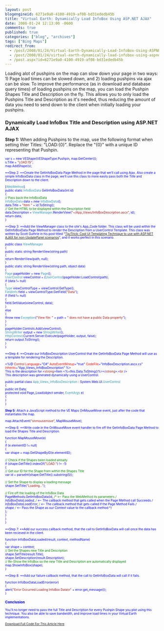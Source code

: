 ```yaml
---
layout: post
blogengineid: 6271e9a0-4100-4919-af08-bd31ededb45b
title: "Virtual Earth: Dynamically Load InfoBox Using ASP.NET AJAX"
date: 2008-01-24 12:13:00 -0600
comments: true
published: true
categories: ["blog", "archives"]
tags: ["Bing Maps"]
redirect_from: 
  - /post/2008/01/24/Virtual-Earth-Dynamically-Load-InfoBox-Using-ASPNET-AJAX
  - /post/2008/01/24/virtual-earth-dynamically-load-infobox-using-aspnet-ajax
  - /post.aspx?id=6271e9a0-4100-4919-af08-bd31ededb45b
---
```

<!-- more -->

Loading alot of pushpins on the map can slow down your page in two ways: 1) Page load times can be slowed down, and 2) loading pushpins via ajax can be slow. To improve the performance (as in download and database query times) of loading pushpins on the map, you can load the Pushpin Shapes Title and Description on the fly. This allows you to only load the Pushpins Title and Description as it's needed, thus reducing the amount of data you need to send down to the client when initially loading your pushpins.
<h3>Dynamically Load InfoBox Title and Description using ASP.NET AJAX</h3>

**Step 1:** When adding Pushpins to the map, use the following format when setting thier Titles: "LOAD:{0}". Replace the "{0}" with a unique ID representing that Pushpin.

<span style="color: #0000ff; font-size: x-small;">

var<span style="font-size: x-small;"> s = </span><span style="color: #0000ff; font-size: x-small;">new</span><span style="font-size: x-small;"> VEShape(VEShapeType.Pushpin, map.GetCenter());<br /> s.Title = </span><span style="color: #a31515; font-size: x-small;">"LOAD:15"</span><span style="font-size: x-small;">;<br /> map.AddShape(s);</span>
</span>

**Step 2: **Create the GetInfoBoxData Page Method in the page that we'll call using Ajax. Also create a simple InfoBoxData class in the page; we'll use this class to more easily pass both the Title and Description down to the client.

<span style="font-size: x-small;">

[<span style="color: #2b91af; font-size: x-small;">WebMethod</span><span style="font-size: x-small;">]<br /> </span><span style="color: #0000ff; font-size: x-small;">public</span><span style="font-size: x-small;"> </span><span style="color: #0000ff; font-size: x-small;">static</span><span style="font-size: x-small;"> </span><span style="color: #2b91af; font-size: x-small;">InfoBoxData</span><span style="font-size: x-small;"> GetInfoBoxData(</span><span style="color: #0000ff; font-size: x-small;">int</span><span style="font-size: x-small;"> id)<br /> {<br /> </span><span style="color: #008000; font-size: x-small;"><span style="color: #0000ff;">    </span>// Pass back the InfoBoxData<br /> </span><span style="color: #2b91af; font-size: x-small;"><span style="color: #0000ff;">    </span>InfoBoxData</span><span style="font-size: x-small;"> data = </span><span style="color: #0000ff; font-size: x-small;">new</span><span style="font-size: x-small;"> </span><span style="color: #2b91af; font-size: x-small;">InfoBoxData</span><span style="font-size: x-small;">();<br /> <span style="color: #0000ff;">    </span>data.Title = </span><span style="color: #a31515; font-size: x-small;">"Item "</span><span style="font-size: x-small;"> + id.ToString();<br /> </span><span style="color: #008000; font-size: x-small;"><span style="color: #0000ff;">    </span>// Get the HTML to be displayed within the Description field<br /> </span><span style="font-size: x-small;"><span style="color: #0000ff;">    </span>data.Description = </span><span style="color: #2b91af; font-size: x-small;">ViewManager</span><span style="font-size: x-small;">.RenderView(</span><span style="color: #a31515; font-size: x-small;">"~/App_Views/InfoBoxDescription.ascx"</span><span style="font-size: x-small;">, id);<br /> </span><span style="color: #0000ff; font-size: x-small;">    return</span><span style="font-size: x-small;"> data;<br /> </span><span style="font-size: x-small;">}</span>
</span>

**Step 3: **Add the ViewManager class to the site's App_Code folder. This class will be used within the GetInfoBoxData Page Method to render the Description from a UserControl Template. This class was written by Scott Guthrie in his post titled "<a href="http://weblogs.asp.net/scottgu/archive/2006/10/22/Tip_2F00_Trick_3A00_-Cool-UI-Templating-Technique-to-use-with-ASP.NET-AJAX-for-non_2D00_UpdatePanel-scenarios.aspx">Tip/Trick: Cool UI Templating Technique to use with ASP.NET AJAX for non-UpdatePanel scenarios</a>", and it works perfect in this scenario.

<span style="color: #0000ff; font-size: x-small;">

public<span style="font-size: x-small;"> </span><span style="color: #0000ff; font-size: x-small;">class</span><span style="font-size: x-small;"> </span><span style="color: #2b91af; font-size: x-small;">ViewManager<br /> </span><span style="font-size: x-small;">{<br /> </span><span style="color: #0000ff; font-size: x-small;">    public</span><span style="font-size: x-small;"> </span><span style="color: #0000ff; font-size: x-small;">static</span><span style="font-size: x-small;"> </span><span style="color: #0000ff; font-size: x-small;">string</span><span style="font-size: x-small;"> RenderView(</span><span style="color: #0000ff; font-size: x-small;">string</span><span style="font-size: x-small;"> path)<br /> <span style="color: #0000ff;">    </span>{<br /> </span><span style="color: #0000ff; font-size: x-small;">        return</span><span style="font-size: x-small;"> RenderView(path, </span><span style="color: #0000ff; font-size: x-small;">null</span><span style="font-size: x-small;">);<br /> <span style="color: #0000ff;">    </span>}<br /> </span><span style="color: #0000ff; font-size: x-small;">    public</span><span style="font-size: x-small;"> </span><span style="color: #0000ff; font-size: x-small;">static</span><span style="font-size: x-small;"> </span><span style="color: #0000ff; font-size: x-small;">string</span><span style="font-size: x-small;"> RenderView(</span><span style="color: #0000ff; font-size: x-small;">string</span><span style="font-size: x-small;"> path, </span><span style="color: #0000ff; font-size: x-small;">object</span><span style="font-size: x-small;"> data)<br /> <span style="color: #0000ff;">    </span>{<br /> </span><span style="color: #2b91af; font-size: x-small;"><span style="color: #0000ff;">        </span>Page</span><span style="font-size: x-small;"> pageHolder = </span><span style="color: #0000ff; font-size: x-small;">new</span><span style="font-size: x-small;"> </span><span style="color: #2b91af; font-size: x-small;">Page</span><span style="font-size: x-small;">();<br /> </span><span style="color: #2b91af; font-size: x-small;"><span style="color: #0000ff;">        </span>UserControl</span><span style="font-size: x-small;"> viewControl = (</span><span style="color: #2b91af; font-size: x-small;">UserControl</span><span style="font-size: x-small;">)pageHolder.LoadControl(path);<br /> </span><span style="color: #0000ff; font-size: x-small;">        if</span><span style="font-size: x-small;"> (data != </span><span style="color: #0000ff; font-size: x-small;">null</span><span style="font-size: x-small;">)<br /> <span style="color: #0000ff;">        </span>{<br /> </span><span style="color: #2b91af; font-size: x-small;"><span style="color: #0000ff;">            </span>Type</span><span style="font-size: x-small;"> viewControlType = viewControl.GetType();<br /> </span><span style="color: #2b91af; font-size: x-small;"><span style="color: #0000ff;">            </span>FieldInfo</span><span style="font-size: x-small;"> field = viewControlType.GetField(</span><span style="color: #a31515; font-size: x-small;">"Data"</span><span style="font-size: x-small;">);<br /> </span><span style="color: #0000ff; font-size: x-small;">            if</span><span style="font-size: x-small;"> (field != </span><span style="color: #0000ff; font-size: x-small;">null</span><span style="font-size: x-small;">)<br /> <span style="color: #0000ff;">            </span>{<br /> <span style="color: #0000ff;">                </span>field.SetValue(viewControl, data);<br /> <span style="color: #0000ff;">            </span>}<br /> </span><span style="color: #0000ff; font-size: x-small;">            else<br /> </span><span style="font-size: x-small;"><span style="color: #0000ff;">            </span>{<br /> </span><span style="color: #0000ff; font-size: x-small;">                throw</span><span style="font-size: x-small;"> </span><span style="color: #0000ff; font-size: x-small;">new</span><span style="font-size: x-small;"> </span><span style="color: #2b91af; font-size: x-small;">Exception</span><span style="font-size: x-small;">(</span><span style="color: #a31515; font-size: x-small;">"View file: "</span><span style="font-size: x-small;"> + path + </span><span style="color: #a31515; font-size: x-small;">" does not have a public Data property"</span><span style="font-size: x-small;">);<br /> <span style="color: #0000ff;">            </span>}<br /> <span style="color: #0000ff;">        </span>}<br /> <span style="color: #0000ff;">        </span>pageHolder.Controls.Add(viewControl);<br /> </span><span style="color: #2b91af; font-size: x-small;"><span style="color: #0000ff;">        </span>StringWriter</span><span style="font-size: x-small;"> output = </span><span style="color: #0000ff; font-size: x-small;">new</span><span style="font-size: x-small;"> </span><span style="color: #2b91af; font-size: x-small;">StringWriter</span><span style="font-size: x-small;">();<br /> </span><span style="color: #2b91af; font-size: x-small;"><span style="color: #0000ff;">        </span>HttpContext</span><span style="font-size: x-small;">.Current.Server.Execute(pageHolder, output, </span><span style="color: #0000ff; font-size: x-small;">false</span><span style="font-size: x-small;">);<br /> </span><span style="color: #0000ff; font-size: x-small;">        return</span><span style="font-size: x-small;"> output.ToString();<br /> <span style="color: #0000ff;">    </span>}<br /> }</span>
</span>

**Step 4: **Create our InfoBoxDescription UserControl that the GetInfoBoxData Page Method will use as a template for rendering the Description.

<span style="font-size: x-small;">

<%<span style="color: #0000ff; font-size: x-small;">@</span><span style="font-size: x-small;"> </span><span style="color: #a31515; font-size: x-small;">Control</span><span style="font-size: x-small;"> </span><span style="color: #ff0000; font-size: x-small;">Language</span><span style="color: #0000ff; font-size: x-small;">="C#"</span><span style="font-size: x-small;"> </span><span style="color: #ff0000; font-size: x-small;">AutoEventWireup</span><span style="color: #0000ff; font-size: x-small;">="true"</span><span style="font-size: x-small;"> </span><span style="color: #ff0000; font-size: x-small;">CodeFile</span><span style="color: #0000ff; font-size: x-small;">="InfoBoxDescription.ascx.cs"</span><span style="font-size: x-small;"> </span><span style="color: #ff0000; font-size: x-small;">Inherits</span><span style="color: #0000ff; font-size: x-small;">="App_Views_InfoBoxDescription"</span><span style="font-size: x-small;"> %><br /> This is the description for </span><span style="color: #0000ff; font-size: x-small;"><</span><span style="color: #a31515; font-size: x-small;">strong</span><span style="color: #0000ff; font-size: x-small;">></span><span style="font-size: x-small;">Item <%</span><span style="color: #0000ff; font-size: x-small;">=this</span><span style="font-size: x-small;">.Data.ToString()%></span><span style="color: #0000ff; font-size: x-small;"></</span><span style="color: #a31515; font-size: x-small;">strong</span><span style="color: #0000ff; font-size: x-small;">></span><span style="font-size: x-small;">.</span><span style="color: #0000ff; font-size: x-small;"><</span><span style="color: #a31515; font-size: x-small;">br</span><span style="font-size: x-small;"> </span><span style="color: #0000ff; font-size: x-small;">/><br /> </span><span style="font-size: x-small;">This description was generated dynamically using a UserControl.</span>
</span><span style="color: #0000ff; font-size: x-small;">

public<span style="font-size: x-small;"> </span><span style="color: #0000ff; font-size: x-small;">partial</span><span style="font-size: x-small;"> </span><span style="color: #0000ff; font-size: x-small;">class</span><span style="font-size: x-small;"> </span><span style="color: #2b91af; font-size: x-small;">App_Views_InfoBoxDescription</span><span style="font-size: x-small;"> : System.Web.UI.</span><span style="color: #2b91af; font-size: x-small;">UserControl<br /> </span><span style="font-size: x-small;">{<br /> </span><span style="color: #0000ff; font-size: x-small;">    public</span><span style="font-size: x-small;"> </span><span style="color: #0000ff; font-size: x-small;">int</span><span style="font-size: x-small;"> Data;<br /> </span><span style="color: #0000ff; font-size: x-small;">    protected</span><span style="font-size: x-small;"> </span><span style="color: #0000ff; font-size: x-small;">void</span><span style="font-size: x-small;"> Page_Load(</span><span style="color: #0000ff; font-size: x-small;">object</span><span style="font-size: x-small;"> sender, </span><span style="color: #2b91af; font-size: x-small;">EventArgs</span><span style="font-size: x-small;"> e)<br /> <span style="color: #0000ff;">    </span>{<br /> <span style="color: #0000ff;">    </span>}<br /> }</span>
</span>

**Step 5:**  Attach a JavaScript method to the VE Maps OnMouseMove event, just after the code that instantiates the map.

<span style="font-size: x-small;">

map.AttachEvent(<span style="color: #a31515; font-size: x-small;">"onmousemove"</span><span style="font-size: x-small;">, MapMouseMove);</span>
</span>

**Step 6: **Write code in the OnMouseMove event handler to fire off the GetInfoBoxData Page Method to load the Shapes Title and Description.

<span style="color: #0000ff; font-size: x-small;">

function<span style="font-size: x-small;"> MapMouseMove(e)<br /> {<br /> </span><span style="color: #0000ff; font-size: x-small;">    if</span><span style="font-size: x-small;"> (e.elementID != </span><span style="color: #0000ff; font-size: x-small;">null</span><span style="font-size: x-small;">)<br /> <span style="color: #0000ff;">    </span>{<br /> </span><span style="color: #0000ff; font-size: x-small;">        var</span><span style="font-size: x-small;"> shape = map.GetShapeByID(e.elementID);<br /> <br /> </span><span style="color: #008000; font-size: x-small;"><span style="color: #0000ff;">        </span>// Check if the Shapes been loaded already<br /> </span><span style="color: #0000ff; font-size: x-small;">        if</span><span style="font-size: x-small;"> (shape.GetTitle().indexOf(</span><span style="color: #a31515; font-size: x-small;">"LOAD:"</span><span style="font-size: x-small;">) != -1)<br /> <span style="color: #0000ff;">        </span>{<br /> </span><span style="color: #008000; font-size: x-small;"><span style="color: #0000ff;">            </span>// Get our ID for the Shape from within the Shapes Title<br /> </span><span style="color: #0000ff; font-size: x-small;">            var</span><span style="font-size: x-small;"> id = parseInt(shape.GetTitle().substring(5));<br /> <br /> </span><span style="color: #008000; font-size: x-small;"><span style="color: #0000ff;">            </span>// Set the Shape to display a loading message<br /> </span><span style="font-size: x-small;"><span style="color: #0000ff;">            </span>shape.SetTitle(</span><span style="color: #a31515; font-size: x-small;">"Loading..."</span><span style="font-size: x-small;">);<br /> </span><span style="color: #008000; font-size: x-small;"><br /> <span style="color: #0000ff;">            </span>// Fire off the loading of the InfoBox Data<br /> </span><span style="font-size: x-small;"><span style="color: #0000ff;">            </span>PageMethods.GetInfoBoxData(id, </span><span style="color: #008000; font-size: x-small;">/* <-- Pass the WebMethod its parameters */<br /> </span><span style="font-size: x-small;"><span style="color: #0000ff;">                </span>InfoBoxDataLoaded, </span><span style="color: #008000; font-size: x-small;">/* <-- The callback method that gets called when the Page Method call Succeeds */<br /> </span><span style="font-size: x-small;"><span style="color: #0000ff;">                </span>InfoBoxDataLoadError, </span><span style="color: #008000; font-size: x-small;">/* <-- The callback method that gets called if the Page Method Fails */<br /> </span><span style="font-size: x-small;"><span style="color: #0000ff;">                </span>shape </span><span style="color: #008000; font-size: x-small;">/* <-- Pass the Shape as our Context value to the callback method */<br /> </span><span style="font-size: x-small;"><span style="color: #0000ff;">            </span>);<br /> <span style="color: #0000ff;">        </span>}<br />     }<br /> }</span>
</span>

**Step 7: **Add our success callback method, that the call to GetInfoBoxData will call once the data has been recieved in the client.

<span style="color: #0000ff; font-size: x-small;">

function<span style="font-size: x-small;"> InfoBoxDataLoaded(result, context, methodName)<br /> {<br /> </span><span style="color: #0000ff; font-size: x-small;">    var</span><span style="font-size: x-small;"> shape = context;<br /> </span><span style="color: #008000; font-size: x-small;">    // Set the Shapes new Title and Description<br /> </span><span style="font-size: x-small;"><span style="color: #008000;">    </span>shape.SetTitle(result.Title);<br /> <span style="color: #008000;">    </span>shape.SetDescription(result.Description);<br /> </span><span style="color: #008000; font-size: x-small;">    // Re-Show the InfoBox so the new Title and Description are automatically displayed<br /> </span><span style="font-size: x-small;"><span style="color: #008000;">    </span>map.ShowInfoBox(shape);<br /> }</span>
</span>

**Step 8: **Add our failure callback method, that the call to GetInfoBoxData will call if it fails.

<span style="color: #0000ff; font-size: x-small;">

function<span style="font-size: x-small;"> InfoBoxDataLoadError(error)<br /> </span><span style="font-size: x-small;">{<br />     alert(</span><span style="color: #a31515; font-size: x-small;">"Error Occurred Loading InfoBox Data\n"</span><span style="font-size: x-small;"> + error.get_message());<br /> }</span>
</span>
<h3>Conclusion</h3>

You'll no longer need to pass the full Title and Description for every Pushpin Shape you plot using this technique. You also be able to save bandwidth, and improve load times in your Virtual Earth implementations.

<a href="/Download/Blog/1448/AjaxDynamicInfoBox.zip">Download Full Code For This Article Here</a>
